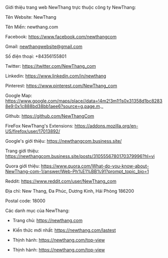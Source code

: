 Giới thiệu trang web NewThang trực thuộc công ty NewThang:

Tên Website: 	NewThang 

Tên Miền: 	newthang.com 	

Facebook: 	https://www.facebook.com/newthangcom 	

Gmail: 	newthangwebsite@gmail.com 

Số điện thoại: 	+84356155801

Twitter: 	https://twitter.com/NewThang_com 

Linkedin: 	https://www.linkedin.com/in/newthang 	

Pinterest: 	https://www.pinterest.com/NewThang_com 	

Google Map: 	https://www.google.com/maps/place//data=!4m2!3m1!1s0x31358d1bc82838e9:0x1c888bd38bb1aee6?source=g.page.m._ 	

Github: 	https://github.com/NewThangCom

FireFox NewThang's Extensions: https://addons.mozilla.org/en-US/firefox/user/17013892/

Google's giới thiệu: https://newthangcom.business.site/

Trang giới thiệu:  https://newthangcom.business.site/posts/3105556780170379996?hl=vi

Quora giới thiệu: https://www.quora.com/What-do-you-know-about-NewThang-com-1/answer/Web-Ph%E1%BB%91?prompt_topic_bio=1

Reddit: https://www.reddit.com/user/NewThang_com

Địa chỉ: New Thang, Đa Phúc, Dương Kinh, Hải Phòng 186200

Postal code: 18000

Các danh mục của NewThang:

+ Trang chủ: https://newthang.com

+ Kiến thức mới nhất: https://newthang.com/lastest

+ Thịnh hành: https://newthang.com/top-view

+ Thịnh hành: https://newthang.com/top-view


